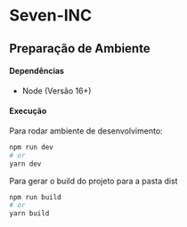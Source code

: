 # Seven-INC

## Preparação de Ambiente

#### Dependências

- Node (Versão 16+)

#### Execução

Para rodar ambiente de desenvolvimento:

```bash
npm run dev
# or
yarn dev
```

Para gerar o build do projeto para a pasta dist

```bash
npm run build
# or
yarn build
```
